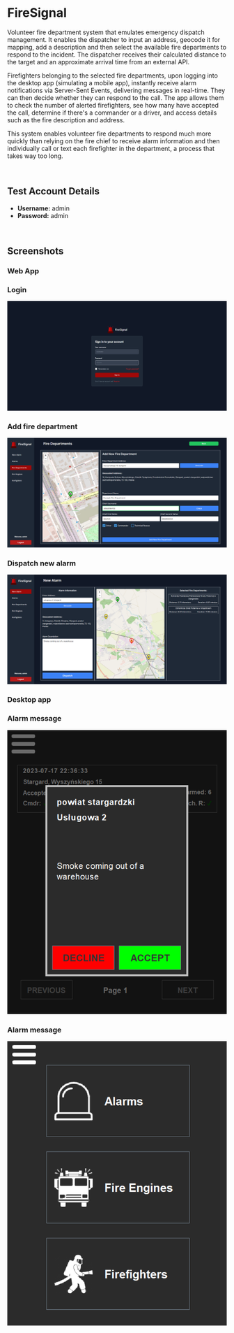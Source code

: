 # FireSignal
Volunteer fire department system that emulates emergency dispatch management. It enables the dispatcher to input an address, geocode it for mapping, add a description and then select the available fire departments to respond to the incident. The dispatcher receives their calculated distance to the target and an approximate arrival time from an external API.

Firefighters belonging to the selected fire departments, upon logging into the desktop app (simulating a mobile app), instantly receive alarm notifications via Server-Sent Events, delivering messages in real-time. They can then decide whether they can respond to the call. The app allows them to check the number of alerted firefighters, see how many have accepted the call, determine if there's a commander or a driver, and access details such as the fire description and address.

This system enables volunteer fire departments to respond much more quickly than relying on the fire chief to receive alarm information and then individually call or text each firefighter in the department, a process that takes way too long.

<br>

## Test Account Details

- **Username:** admin
- **Password:** admin

<br>

## Screenshots

### Web App

### Login
![login](./screenshots/webApp_login.png)

### Add fire department
![addFireDepartment](./screenshots/webApp_addFireDepartment.png)

### Dispatch new alarm
![dispatch](./screenshots/webApp_newAlarm.png)

### Desktop app

### Alarm message
![alarmMessage](./screenshots/desktopApp_alarm.png)

### Alarm message
![menu](./screenshots/desktopApp_menu.png)
